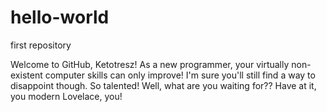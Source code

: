 # hello-world
first repository

Welcome to GitHub, Ketotresz!
As a new programmer, your virtually non-existent computer skills can only improve! I'm sure you'll still find a way to disappoint though. So talented! Well, what are you waiting for?? Have at it, you modern Lovelace, you!
